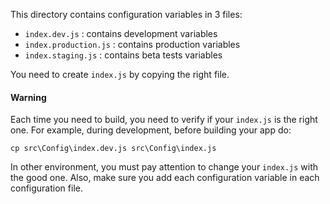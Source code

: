 This directory contains configuration variables in 3 files:
- `index.dev.js` : contains development variables
- `index.production.js` : contains production variables
- `index.staging.js` : contains beta tests variables

You need to create `index.js` by copying the right file.

#### Warning
Each time you need to build, you need to verify if your `index.js` is the right one.
For example, during development, before building your app do:
```
cp src\Config\index.dev.js src\Config\index.js
```
In other environment, you must pay attention to change your `index.js` with the good one.
Also, make sure you add each configuration variable in each configuration file.
